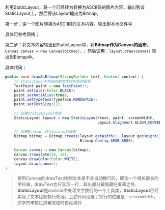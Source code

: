 利用StaticLayout，将一个已经转为转换为ASCII码的图片内容，输出到该StaticLayout上，然后将该Layout输出为Bitmap。

第一步：讲一个图片转换为ASCII码的文本内容，输出到本地文件中

具体可参考网络；

第二步：将文本内容输出到StaticLayout中，将**Bitmap作为Canvas的画布**，`Canvas canvas = new Canvas(bitmap);` ，然后调用：`layout.draw(canvas)` 输出到Bitmap中。

具体代码：

```java
public void drawAsBitmap(StringBuilder text, Context context) {
    // StaticLayout布局绘制文本时用到的画笔
    TextPaint paint = new TextPaint();
    paint.setColor(Color.BLACK);
    paint.setAntiAlias(true);
    paint.setTypeface(Typeface.MONOSPACE);
    paint.setTextSize(12);
    
    // 创建StaticLayout布局
    StaticLayout layout = new StaticLayout(text, paint, screenWidth,
                                          Layout.Alignment.ALION_CENTER, 1f, 0.0f, true);
    
    // 创建Bitmap，作为Canvas的画布
    Bitmap bitmap = Bitmap.create(layout.getWidth(), layout.getHeight(), 
                                  Bitmap.Config.ARGB_8888);
    
    Canvas canvas = new Canvas(bitmap);
    canvas.translate(10, 10);
    canvas.drawColor(Color.WHITE);
    layout.draw(canvas);
}
```

> 使用Canvas的drawText绘制文本是不会自动换行的，即使一个很长很长的字符串，drawText也只显示一行，超出部分被隐藏在屏幕之外。**StaticLayout**是android中处理文字换行的一个工具类，**StaticLayout**已经实现了文本绘制换行处理。上述代码设置了换行的位置是：`screenWidth`，即字符串超过屏幕宽度时自动换行

